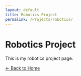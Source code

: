```yaml
---
layout: default
title: Robotics Project
permalink: /Projects/robotics/
---
```


# Robotics Project

This is my robotics project page.

[← Back to Home](/index.md)
